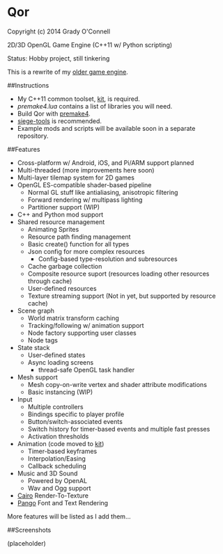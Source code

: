 Qor
===

Copyright (c) 2014 Grady O'Connell

2D/3D OpenGL Game Engine (C++11 w/ Python scripting)
    
Status: Hobby project, still tinkering

This is a rewrite of my [older game engine](https://github.com/flipcoder/qor-old).

##Instructions
- My C++11 common toolset, [kit](http://github.com/flipcoder/kit), is required.
- *premake4.lua* contains a list of libraries you will need.
- Build Qor with [premake4](http://industriousone.com/premake/download).
- [siege-tools](https://github.com/flipcoder/siege-tools) is recommended.
- Example mods and scripts will be available soon in a separate repository.

##Features

- Cross-platform w/ Android, iOS, and Pi/ARM support planned
- Multi-threaded (more improvements here soon)
- Multi-layer tilemap system for 2D games
- OpenGL ES-compatible shader-based pipeline
    - Normal GL stuff like antialiasing, anisotropic filtering
    - Forward rendering w/ multipass lighting
    - Partitioner support (WIP)
- C++ and Python mod support
- Shared resource management
    - Animating Sprites
    - Resource path finding management
    - Basic create() function for all types
    - Json config for more complex resources
        - Config-based type-resolution and subresources
    - Cache garbage collection
    - Composite resource suport (resources loading other resources through cache)
    - User-defined resources
    - Texture streaming support (Not in yet, but supported by resource cache)
- Scene graph
    - World matrix transform caching
    - Tracking/following w/ animation support
    - Node factory supporting user classes
    - Node tags
- State stack
    - User-defined states
    - Async loading screens
        - thread-safe OpenGL task handler
- Mesh support
    - Mesh copy-on-write vertex and shader attribute modifications
    - Basic instancing (WIP)
- Input
    - Multiple controllers
    - Bindings specific to player profile
    - Button/switch-associated events
    - Switch history for timer-based events and multiple fast presses
    - Activation thresholds
- Animation (code moved to [kit](https://github.com/flipcoder/kit))
    - Timer-based keyframes
    - Interpolation/Easing
    - Callback scheduling
- Music and 3D Sound
    - Powered by OpenAL
    - Wav and Ogg support
- [Cairo](http://cairographics.org) Render-To-Texture
- [Pango](http://pango.org) Font and Text Rendering

More features will be listed as I add them...

##Screenshots

(placeholder)

